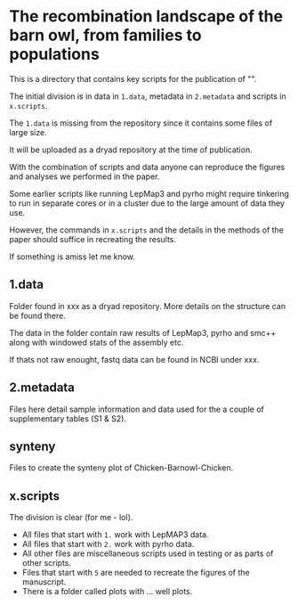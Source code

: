 # The recombination landscape of the barn owl, from families to populations 

This is a directory that contains key scripts for the publication of "".

The initial division is in data in `1.data`, metadata in `2.metadata` and scripts in `x.scripts`. 

The `1.data` is missing from the repository since it contains some files of large size. 

It will be uploaded as a dryad repository at the time of publication. 

With the combination of scripts and data anyone can reproduce the figures and analyses we performed in the paper. 

Some earlier scripts like running LepMap3 and pyrho might require tinkering to run in separate cores or in a cluster due to
the large amount of data they use. 

However, the commands in `x.scripts` and the details in the methods of the paper should suffice in recreating the results. 

If something is amiss let me know. 

## 1.data

Folder found in xxx as a dryad repository. More details on the structure can be found there.

The data in the folder contain raw results of LepMap3, pyrho and smc++ along with windowed stats of the assembly etc. 

If thats not raw enought, fastq data can be found in NCBI under xxx. 

## 2.metadata 

Files here detail sample information and data used for the a couple of supplementary tables (S1 & S2). 

## synteny 

Files to create the synteny plot of Chicken-Barnowl-Chicken. 

## x.scripts 

The division is clear (for me - lol). 

- All files that start with `1.` work with LepMAP3 data. 
- All files that start with `2.` work with pyrho data. 
- All other files are miscellaneous scripts used in testing or as parts of other scripts.
- Files that start with `5` are needed to recreate the figures of the manuscript. 
- There is a folder called plots with ... well plots. 


